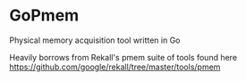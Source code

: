 # GoPmem
Physical memory acquisition tool written in Go

Heavily borrows from Rekall's pmem suite of tools found here https://github.com/google/rekall/tree/master/tools/pmem
